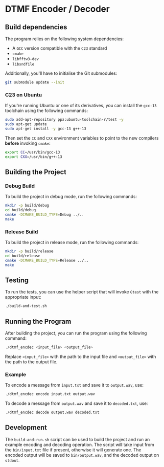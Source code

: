 # DTMF Encoder / Decoder

## Build dependencies

The program relies on the following system dependencies:

- A `GCC` version compatible with the `C23` standard
- `cmake`
- `libfftw3-dev`
- `libsndfile`

Additionally, you'll have to initialise the Git submodules:

```sh
git submodule update --init
```

### C23 on Ubuntu

If you're running Ubuntu or one of its derivatives, you can install the `gcc-13`
toolchain using the following commands:

```sh
sudo add-apt-repository ppa:ubuntu-toolchain-r/test -y
sudo apt-get update
sudo apt-get install -y gcc-13 g++-13
```

Then set the `CC` and `CXX` environment variables to point to the new compilers
**before** invoking `cmake`:

```sh
export CC=/usr/bin/gcc-13
export CXX=/usr/bin/g++-13
```

## Building the Project

### Debug Build

To build the project in debug mode, run the following commands:

```sh
mkdir -p build/debug
cd build/debug
cmake -DCMAKE_BUILD_TYPE=Debug ../..
make
```

### Release Build

To build the project in release mode, run the following commands:

```sh
mkdir -p build/release
cd build/release
cmake -DCMAKE_BUILD_TYPE=Release ../..
make
```

## Testing

To run the tests, you can use the helper script that will invoke `Gtest` with
the appropriate input:

```sh
./build-and-test.sh
```

## Running the Program

After building the project, you can run the program using the following command:

```sh
./dtmf_encdec <input_file> <output_file>
```

Replace `<input_file>` with the path to the input file and `<output_file>` with
the path to the output file.

### Example

To encode a message from `input.txt` and save it to `output.wav`, use:

```sh
./dtmf_encdec encode input.txt output.wav
```

To decode a message from `output.wav` and save it to `decoded.txt`, use:

```sh
./dtmf_encdec decode output.wav decoded.txt
```

## Development

The `build-and-run.sh` script can be used to build the project and run an
example encoding and decoding operation. The script will take input from the
`bin/input.txt` file if present, otherwise it will generate one. The encoded
output will be saved to `bin/output.wav`, and the decoded output on `stdout`.
